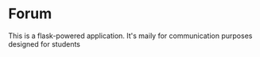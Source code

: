 # Forum
This is a flask-powered application. It's maily for communication purposes designed for students
